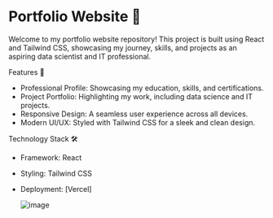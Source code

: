 # Portfolio Website 🌟

Welcome to my portfolio website repository! This project is built using React and Tailwind CSS, showcasing my journey, skills, and projects as an aspiring data scientist and IT professional.

Features 🚀

- Professional Profile: Showcasing my education, skills, and certifications.  
- Project Portfolio: Highlighting my work, including data science and IT projects.
- Responsive Design: A seamless user experience across all devices.
- Modern UI/UX: Styled with Tailwind CSS for a sleek and clean design.

Technology Stack 🛠️

- Framework: React
- Styling: Tailwind CSS
- Deployment: [Vercel]

  ![image](https://github.com/user-attachments/assets/fe6ca6b6-e267-44ed-b348-b9cb9d27e2b5)

